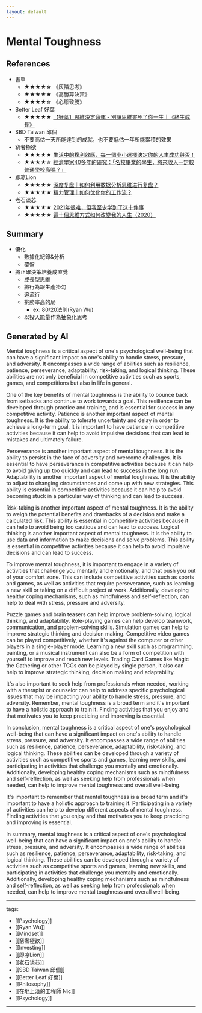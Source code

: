 ```yaml
---
layout: default
---
```

# Mental Toughness

## References
* 書單
  * ★★★★☆ 《灰階思考》
  * ★★★★★ 《高勝算決策》
  * ★★★★☆ 《心態致勝》
* Better Leaf 好葉
  * ★★★★★ [【好葉】思維決定命運 - 別讓思維害死了你一生｜《終生成長》](https://youtu.be/jbUJGkM4Ksk)
* SBD Taiwan 邱個
  * 不要高估一天所能達到的成就，也不要低估一年所能累積的效果
* 窮奢極欲
  * ★★★★★ [生活中的複利效應，每一個小小選擇決定你的人生成功與否！](https://youtu.be/HS-VCcy5s_I)
  * ★★★★☆ [經濟學家40多年的研究：「名校畢業的學生，將來收入一定較普通學校高嗎？」](https://www.youtube.com/watch?v=m-uZYwOCJdY)
* 即凉Lion 
  * ★★★★★ [深度复盘｜如何利用数据分析思维进行复盘？](https://www.youtube.com/watch?v=JmNNrJdUoKc)
  * ★★★★★ [精力管理｜如何优化你的工作流？](https://www.youtube.com/watch?v=8R_9cAvzDcU)
* 老石谈芯
  * ★★★★★ [2021年很难，但我至少学到了这十件事](https://www.youtube.com/watch?v=763kY8W9FAQ)
  * ★★★★★ [這十個思維方式如何改變我的人生（2020）](https://www.youtube.com/watch?v=L0_Fh296Qx0)

## Summary
* 優化
  * 數據化紀錄&分析
  * 覆盤
* 將正確決策培養成直覺
  * 成長型思維
  * 將行為跟生產掛勾
  * 追流行
  * 挑勝率高的局
    * ex: 80/20法則(Ryan Wu)
  * 以投入能量作為抽象化思考

## Generated by AI
Mental toughness is a critical aspect of one's psychological well-being that can have a significant impact on one's ability to handle stress, pressure, and adversity. It encompasses a wide range of abilities such as resilience, patience, perseverance, adaptability, risk-taking, and logical thinking. These abilities are not only beneficial in competitive activities such as sports, games, and competitions but also in life in general.

One of the key benefits of mental toughness is the ability to bounce back from setbacks and continue to work towards a goal. This resilience can be developed through practice and training, and is essential for success in any competitive activity. Patience is another important aspect of mental toughness. It is the ability to tolerate uncertainty and delay in order to achieve a long-term goal. It is important to have patience in competitive activities because it can help to avoid impulsive decisions that can lead to mistakes and ultimately failure.

Perseverance is another important aspect of mental toughness. It is the ability to persist in the face of adversity and overcome challenges. It is essential to have perseverance in competitive activities because it can help to avoid giving up too quickly and can lead to success in the long run. Adaptability is another important aspect of mental toughness. It is the ability to adjust to changing circumstances and come up with new strategies. This ability is essential in competitive activities because it can help to avoid becoming stuck in a particular way of thinking and can lead to success.

Risk-taking is another important aspect of mental toughness. It is the ability to weigh the potential benefits and drawbacks of a decision and make a calculated risk. This ability is essential in competitive activities because it can help to avoid being too cautious and can lead to success. Logical thinking is another important aspect of mental toughness. It is the ability to use data and information to make decisions and solve problems. This ability is essential in competitive activities because it can help to avoid impulsive decisions and can lead to success.

To improve mental toughness, it is important to engage in a variety of activities that challenge you mentally and emotionally, and that push you out of your comfort zone. This can include competitive activities such as sports and games, as well as activities that require perseverance, such as learning a new skill or taking on a difficult project at work. Additionally, developing healthy coping mechanisms, such as mindfulness and self-reflection, can help to deal with stress, pressure and adversity.

Puzzle games and brain teasers can help improve problem-solving, logical thinking, and adaptability. Role-playing games can help develop teamwork, communication, and problem-solving skills. Simulation games can help to improve strategic thinking and decision making. Competitive video games can be played competitively, whether it's against the computer or other players in a single-player mode. Learning a new skill such as programming, painting, or a musical instrument can also be a form of competition with yourself to improve and reach new levels. Trading Card Games like Magic the Gathering or other TCGs can be played by single person, it also can help to improve strategic thinking, decision making and adaptability.

It's also important to seek help from professionals when needed, working with a therapist or counselor can help to address specific psychological issues that may be impacting your ability to handle stress, pressure, and adversity. Remember, mental toughness is a broad term and it's important to have a holistic approach to train it. Finding activities that you enjoy and that motivates you to keep practicing and improving is essential.

In conclusion, mental toughness is a critical aspect of one's psychological well-being that can have a significant impact on one's ability to handle stress, pressure, and adversity. It encompasses a wide range of abilities such as resilience, patience, perseverance, adaptability, risk-taking, and logical thinking. These abilities can be developed through a variety of activities such as competitive sports and games, learning new skills, and participating in activities that challenge you mentally and emotionally. Additionally, developing healthy coping mechanisms such as mindfulness and self-reflection, as well as seeking help from professionals when needed, can help to improve mental toughness and overall well-being.

It's important to remember that mental toughness is a broad term and it's important to have a holistic approach to training it. Participating in a variety of activities can help to develop different aspects of mental toughness. Finding activities that you enjoy and that motivates you to keep practicing and improving is essential.

In summary, mental toughness is a critical aspect of one's psychological well-being that can have a significant impact on one's ability to handle stress, pressure, and adversity. It encompasses a wide range of abilities such as resilience, patience, perseverance, adaptability, risk-taking, and logical thinking. These abilities can be developed through a variety of activities such as competitive sports and games, learning new skills, and participating in activities that challenge you mentally and emotionally. Additionally, developing healthy coping mechanisms such as mindfulness and self-reflection, as well as seeking help from professionals when needed, can help to improve mental toughness and overall well-being.

---
tags:
  - [[Psychology]]
  - [[Ryan Wu]]
  - [[Mindset]]
  - [[窮奢極欲]]
  - [[Investing]]
  - [[即凉Lion]]
  - [[老石谈芯]]
  - [[SBD Taiwan 邱個]]
  - [[Better Leaf 好葉]]
  - [[Philosophy]]
  - [[在地上滾的工程師 Nic]]
  - [[Psychology]]
  
---

